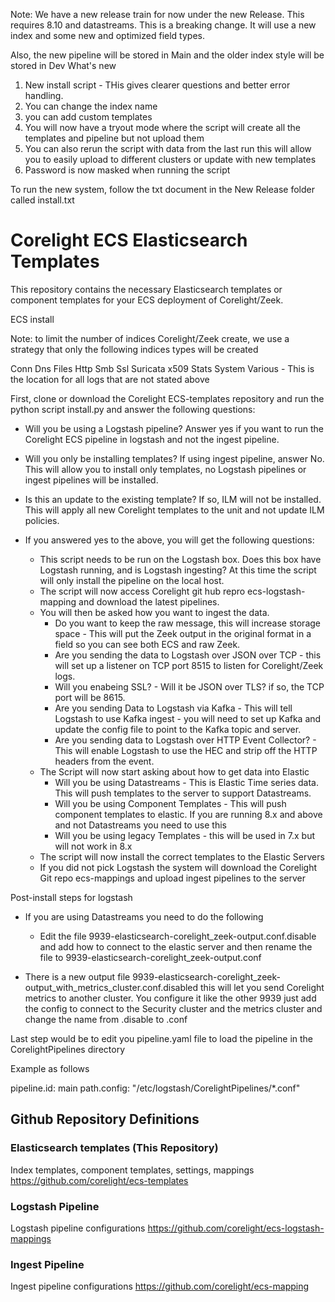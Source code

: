 Note: We have a new release train for now under the new Release. This requires 8.10 and datastreams. This is a breaking change. It will use a new index and some new and optimized field types.

Also, the new pipeline will be stored in Main and the older index style will be stored in Dev
What's new
1. New install script - THis gives clearer questions and better error handling.
2. You can change the index name
3.  you can add custom templates
4.  You will now have a tryout mode where the script will create all the templates and pipeline but not upload them
5.  You can also rerun the script with data from the last run this will allow you to easily upload to different clusters or update with new templates
6.  Password is now masked when running the script

To run the new system, follow the txt document in the New Release folder called install.txt



# Corelight ECS Elasticsearch Templates
This repository contains the necessary Elasticsearch templates or component templates for your ECS deployment of Corelight/Zeek.

ECS install

Note: to limit the number of indices Corelight/Zeek create, we use a strategy that only the  following indices  types will be created

Conn
Dns
Files
Http
Smb
Ssl
Suricata
x509
Stats
System
Various - This is the location for all logs that are not stated above 

First, clone or download the Corelight ECS-templates repository and run the python script install.py and answer the following questions:

* Will you be using a Logstash pipeline?  Answer yes if you want to run the Corelight ECS pipeline in logstash and not the ingest pipeline.
* Will you only be installing templates? If using ingest pipeline, answer No. This will allow you to install only templates, no Logstash pipelines or ingest pipelines will be installed.
* Is this an update to the existing template? If so, ILM will not be installed. This will apply all new Corelight templates to the unit and not update ILM policies.
* If you answered yes to the above, you will get the following questions:
    
    * This script needs to be run on the Logstash box. Does this box have Logstash running, and is Logstash ingesting? At this time the script will only install the pipeline on the local host.
    * The script will now access Corelight git hub repro ecs-logstash-mapping and download the latest pipelines.
    * You will then be asked how you want to ingest the data. 
        * Do you want to keep the raw message, this will increase storage space - This will put the Zeek output in the original format in a field so you can see both ECS and raw Zeek.
        * Are you sending the data to Logstash over JSON over TCP - this will set up a listener on TCP port 8515 to listen for Corelight/Zeek logs.
        * Will you enabeing SSL? - Will it be JSON over TLS? if so, the TCP port will be 8615.
        * Are you sending Data to Logstash via Kafka - This will tell Logstash to use Kafka ingest - you will need to set up Kafka and update the config file to point to the Kafka topic and server.
        * Are you sending data to Logstash over HTTP Event Collector? - This will enable Logstash to use the HEC and strip off the HTTP headers from the event.
    * The Script will now start asking about how to get data into Elastic
        * Will you be using Datastreams - This is Elastic Time series data. This will push templates to the server to support Datastreams.
        * Will you be using Component Templates - This will push component templates to elastic. If you are running 8.x and above and not Datastreams you need to use this
        * Will you be using legacy Templates - this will be used in 7.x but will not work in 8.x
    * The script will now install the correct templates to the Elastic Servers
    * If you did not pick Logstash the system will download the Corelight Git repo ecs-mappings and upload ingest pipelines to the server


Post-install steps for logstash 

* If you are using Datastreams you need to do the following
  * Edit the file 9939-elasticsearch-corelight_zeek-output.conf.disable and add how to connect to the elastic server and then rename the file to 9939-elasticsearch-corelight_zeek-output.conf
 
*  There is a new output file 9939-elasticsearch-corelight_zeek-output_with_metrics_cluster.conf.disabled this will let you send Corelight metrics to another cluster. You configure it like the other 9939 just add the config to connect to the Security cluster and the metrics cluster and change the name from .disable to .conf

Last step would be to edit you pipeline.yaml file to load the pipeline in the CorelightPipelines directory 

Example as follows

 pipeline.id: main
  path.config: "/etc/logstash/CorelightPipelines/*.conf"




## Github Repository Definitions

### Elasticsearch templates (This Repository)
Index templates, component templates, settings, mappings
https://github.com/corelight/ecs-templates

### Logstash Pipeline 
Logstash pipeline configurations
https://github.com/corelight/ecs-logstash-mappings 

### Ingest Pipeline
Ingest pipeline configurations
https://github.com/corelight/ecs-mapping
